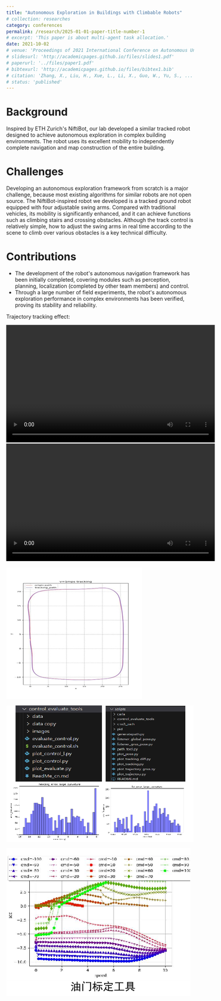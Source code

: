```yaml
---
title: "Autonomous Exploration in Buildings with Climbable Robots"
# collection: researches
category: conferences
permalink: /research/2025-01-01-paper-title-number-1
# excerpt: 'This paper is about multi-agent task allocation.'
date: 2021-10-02
# venue: 'Proceedings of 2021 International Conference on Autonomous Unmanned Systems (ICAUS 2021) '
# slidesurl: 'http://academicpages.github.io/files/slides1.pdf'
# paperurl: '../files/paper1.pdf'
# bibtexurl: 'http://academicpages.github.io/files/bibtex1.bib'
# citation: 'Zhang, X., Liu, H., Xue, L., Li, X., Guo, W., Yu, S., ... & Xu, H. (2021, September). Multi-objective Collaborative Optimization Algorithm for Heterogeneous Cooperative Tasks Based on Conflict Resolution. In International Conference on Autonomous Unmanned Systems (pp. 2548-2557). Singapore: Springer Singapore.'
# status: 'published'
---
```


Background
======
Inspired by ETH Zurich's NiftiBot, our lab developed a similar tracked robot designed to achieve autonomous exploration in complex building environments. The robot uses its excellent mobility to independently complete navigation and map construction of the entire building.

Challenges
======
Developing an autonomous exploration framework from scratch is a major challenge, because most existing algorithms for similar robots are not open source. The NiftiBot-inspired robot we developed is a tracked ground robot equipped with four adjustable swing arms. Compared with traditional vehicles, its mobility is significantly enhanced, and it can achieve functions such as climbing stairs and crossing obstacles. Although the track control is relatively simple, how to adjust the swing arms in real time according to the scene to climb over various obstacles is a key technical difficulty.

Contributions
======
- The development of the robot's autonomous navigation framework has been initially completed, covering modules such as perception, planning, localization (completed by other team members) and control.
- Through a large number of field experiments, the robot's autonomous exploration performance in complex environments has been verified, proving its stability and reliability.

Trajectory tracking effect:

<video width="560" height="315" controls>
  <source src="../videos/car_2/视频1.mkv" type="video/mp4">
  Your browser does not support the video tag.
</video>

<video width="560" height="315" controls>
  <source src="../videos/car_2/视频2.mkv" type="video/mp4">
  Your browser does not support the video tag.
</video>

![picture 0](../videos/car_2/图片1.png)  

![picture 1](../videos/car_2/图片4.png)  

![picture 2](../videos/car_2/图片5.png)  
